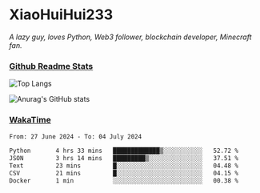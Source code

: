 # XiaoHuiHui233

*A lazy guy, loves Python, Web3 follower, blockchain developer, Minecraft fan.*

### [Github Readme Stats](https://github.com/anuraghazra/github-readme-stats)

![Top Langs](https://github-readme-stats.vercel.app/api/top-langs/?username=XiaoHuiHui233&layout=compact&theme=github_dark)

![Anurag's GitHub stats](https://github-readme-stats.vercel.app/api?username=XiaoHuiHui233&show_icons=true&theme=github_dark)

### [WakaTime](https://wakatime.com)

<!--START_SECTION:waka-->

```txt
From: 27 June 2024 - To: 04 July 2024

Python       4 hrs 33 mins   █████████████▒░░░░░░░░░░░   52.72 %
JSON         3 hrs 14 mins   █████████▒░░░░░░░░░░░░░░░   37.51 %
Text         23 mins         █░░░░░░░░░░░░░░░░░░░░░░░░   04.48 %
CSV          21 mins         █░░░░░░░░░░░░░░░░░░░░░░░░   04.15 %
Docker       1 min           ░░░░░░░░░░░░░░░░░░░░░░░░░   00.38 %
```

<!--END_SECTION:waka-->
